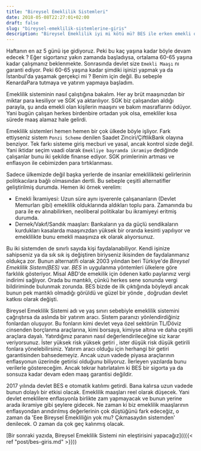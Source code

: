 ```yaml
---
title: "Bireysel Emeklilik Sistemleri"
date: 2018-05-08T22:27:01+02:00
draft: false
slug: "bireysel-emeklilik-sistemlerine-giris"
description: "Bireysel Emeklilik iyi mi kötü mü? BES ile erken emekli olmak mümkün"
---
```


Haftanın en az 5 günü işe gidiyoruz. Peki bu kaç yaşına kadar böyle devam edecek ? Eğer sigortanız yakın zamanda başladıysa, ortalama 60-65 yaşına kadar çalışmanız beklenmekte. Sonrasında devlet size  `Emekli Maaşı` nı garanti ediyor. Peki 60-65 yaşına kadar şimdiki işinizi yapmak ya da İstanbul'da yaşamak gerçekçi mi ? Benim için değil. Bu sebeple KenardaPara tutmaya ve yatırım yapmaya başladım.

Emeklilik sisteminin nasıl çalıştığına bakalım. Her ay brüt maaşınızdan bir miktar para kesiliyor ve SGK ya aktarılıyor. SGK biz çalışandan aldığı parayla, şu anda emekli olan kişilerin maaşını ve bakım masraflarını ödüyor. Yani bugün çalışan herkes birdenbire ortadan yok olsa, emekliler kısa sürede maaş alamaz hale gelirdi.

Emeklilik sistemleri hemen hemen bir çok ülkede böyle işliyor. Fark ettiyseniz sistem `Ponzi Scheme` denilen Saadet Zinciri/ÇiftlikBank olayına benziyor. Tek farkı sisteme giriş mecburi ve yasal, ancak kontrol sizde değil. Yani iktidar seçim vaadi olarak `Emekliye bayramda ikramiye` dediğinde çalışanlar bunu iki şekilde finanse ediyor. SGK primlerinin artması ve enflasyon ile cebimizden para tırtıklanması.

Sadece ülkemizde değil başka yerlerde de insanlar emeklilikteki gelirlerinin politikacılara bağlı olmasından dertli.
Bu sebeple çeşitli alternatifler geliştirilmiş durumda. Hemen iki örnek verelim:

* Emekli İkramiyesi: Uzun süre aynı işverenle çalışananların (Devlet Memurları gibi) emeklilik olduklarında aldıkları toplu para. Zamanında bu para ile ev alınabilirken, neoliberal politikalar bu ikramiyeyi eritmiş durumda.
* Dernek/Vakıf/Sandık maaşları: Bankaların ya da güçlü sendikaların kurdukları kasalarda maaşınızdan yüksek bir oranda kesinti yapılıyor ve emeklilikte bunu emekli maaşınıza ek olarak alıyorsunuz.

Bu iki sistemden de sınırlı sayıda kişi faydalanabiliyor. Kendi işinize sahipseniz ya da sık sık iş değiştiren biriyseniz ikisinden de faydalanmanız oldukça zor.
Bunun alternatifi olarak 2003 yılından beri Türkiye'de *Bireysel Emeklilik Sistem(BES)* var. *BES* in uygulanma yöntemleri ülkelere göre farklılık gösteriyor. Misal ABD'de emekilik için ödenen katkı paylarınız vergi indirimi sağlıyor. Orada bu mantıklı, çünkü herkes sene sonunda vergi bildiriminde bulunmak zorunda. BES bizde de ilk çıktığında böyleydi ancak bunun pek mantıklı olmadığı görüldü ve güzel bir yönde , doğrudan devlet katkısı olarak değişti.

Bireysel Emeklilik Sistemi adı ve yaş sınırı sebebiyle emeklilik sistemini çağrıştırsa da aslında bir yatırım aracı. Sistem paranızı yönlendirdiğiniz fonlardan oluşuyor. Bu fonların kimi devlet veya özel sektörün TL/Döviz cinsenden borçlanma araçlarına, kimi borsaya, kimiyse altına ve daha çeşitli araçlara dayalı.
Yatırdığınız paranın nasıl değerlendirileceğine siz karar veriyorsunuz. İster yüksek risk yüksek getiri , ister düşük risk düşük getirili fonlara yönelebilirsiniz.
Yatırım aracı olduğu için herhangi bir getiri garantisinden bahsedemeyiz. Ancak uzun vadede piyasa araçlarının enflasyonun üzerinde getirisi olduğunu biliyoruz. İlerleyen yazılarda bunu verilerle göstereceğim. Ancak tekrar hatırlatalım ki BES bir sigorta ya da sonsuza kadar devam eden maaş garantisi değildir.

2017 yılında devlet BES e otomatik katılımı getirdi. Bana kalırsa uzun vadede bunun dolaylı bir etkisi olacak. Emeklilik maaşları reel olarak düşecek. Yani devlet emeklilere enflasyonla birlikte zam yapmayacak ve bunun yerine arada ikramiye gibi şeylere gidecek. Ne zaman ki biz emeklilik maaşlarının enflasyondan arındırılmış değerlerinin çok düştüğünü fark edeceğiz, o zaman da 'Eee Bireysel Emekliliğin yok mu? Çıkmasaydın sistemden' denilecek. O zaman da çok geç kalınmış olacak.

[Bir sonraki yazıda, Bireysel Emeklilik Sistemi nin eleştirisini yapacağız](({{< ref "post/bes-giris.md" >}}))

